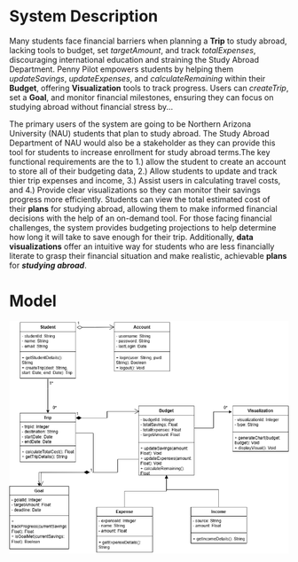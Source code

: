# System Description  

<Problem Statement>Many students face financial barriers when planning a **Trip** to study abroad, lacking tools to budget, set *_targetAmount_*, and track *_totalExpenses_*, discouraging international education and straining the Study Abroad Department. <Product Position Statement>Penny Pilot empowers students by helping them *_updateSavings_*, *_updateExpenses_*, and *_calculateRemaining_* within their **Budget**, offering **Visualization** tools to track progress. Users can *_createTrip_*, set a **Goal**, and monitor financial milestones, ensuring they can focus on studying abroad without financial stress by...<Value Proposition>

<Textual Summary of Stakeholders>The primary users of the system are going to be Northern Arizona University (NAU) students that plan to study abroad. The Study Abroad Department of NAU would also be a stakeholder as they can provide this tool for students to increase enrollment for study abroad terms.<Textual Summary of Functional Requirements>The key functional requirements are the to 1.) allow the student to create an account to store all of their budgeting data, 2.) Allow students to update and track thier trip expenses and income, 3.) Assist users in calculating travel costs, and 4.) Provide clear visualizations so they can monitor their savings progress more efficiently. <Textual Summary of Use Cases>Students can view the total estimated cost of their **plans** for studying abroad, allowing them to make informed financial decisions with the help of an on-demand tool. For those facing financial challenges, the system provides budgeting projections to help determine how long it will take to save enough for their trip. Additionally, **data visualizations** offer an intuitive way for students who are less financially literate to grasp their financial situation and make realistic, achievable **plans** for ***studying abroad***.

# Model  

![My Image](Deliverable3_images/deliverable3UMLCLass.png)